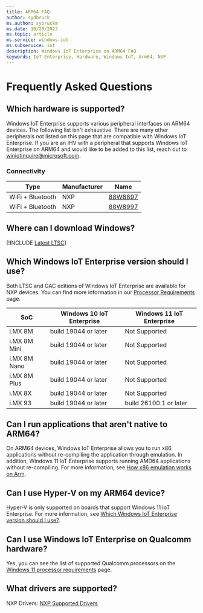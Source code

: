 ```yaml
---
title: ARM64 FAQ
author: sydbruck
ms.author: sybruckm
ms.date: 10/20/2023
ms.topic: article
ms.service: windows-iot
ms.subservice: iot
description: Windows IoT Enterprise on ARM64 FAQ
keywords: IoT Enterprise, Hardware, Windows IoT, Arm64, NXP
---
```


# Frequently Asked Questions

## Which hardware is supported?

Windows IoT Enterprise supports various peripheral interfaces on ARM64 devices. The following list isn't exhaustive. There are many other peripherals not listed on this page that are compatible with Windows IoT Enterprise. If you are an IHV with a peripheral that supports Windows IoT Enterprise on ARM64 and would like to be added to this list, reach out to winiotinquire@microsoft.com.

### Connectivity

|Type|Manufacturer  |Name|
|-|-|--------|
|WiFi + Bluetooth|NXP |[88W8897](https://www.nxp.com/products/wireless-connectivity/wi-fi-plus-bluetooth-plus-802-15-4/2-4-5-ghz-dual-band-2x2-wi-fi-5-802-11ac-plus-bluetooth-5-0-solution:88W8897)|
|WiFi + Bluetooth|NXP |[88W8997](https://www.nxp.com/products/wireless-connectivity/wi-fi-plus-bluetooth-plus-802-15-4/2-4-5-ghz-dual-band-2x2-wi-fi-5-802-11ac-plus-bluetooth-5-3-solution:88W8997)|


## Where can I download Windows?

[!INCLUDE [Latest LTSC](../../includes/incl-latest-ltsc-release.md)]

## Which Windows IoT Enterprise version should I use?

Both LTSC and GAC editions of Windows IoT Enterprise are available for NXP devices. You can find more information in our [Processor Requirements](../Hardware/Processor_Requirements.md) page.

|SoC  |Windows 10 IoT Enterprise  |Windows 11 IoT Enterprise  |
|---------|---------|---------|
|i.MX 8M      |    build 19044 or later     |    Not Supported    |
|i.MX 8M Mini |    build 19044 or later     |    Not Supported    |
|i.MX 8M Nano |    build 19044 or later     |    Not Supported    |
|i.MX 8M Plus |    build 19044 or later     |    Not Supported    |
|i.MX 8X      |    build 19044 or later     |    Not Supported    |
|i.MX 93      |    build 19044 or later     |    build 26100.1 or later      |

## Can I run applications that aren't native to ARM64?

On ARM64 devices, Windows IoT Enterprise allows you to run x86 applications without re-compiling the application through emulation. In addition, Windows 11 IoT Enterprise supports running AMD64 applications without re-compiling. For more information, see [How x86 emulation works on Arm](/windows/arm/apps-on-arm-x86-emulation).

## Can I use Hyper-V on my ARM64 device?

Hyper-V is only supported on boards that support Windows 11 IoT Enterprise. For more information, see [Which Windows IoT Enterprise version should I use?](#which-windows-iot-enterprise-version-should-i-use).

## Can I use Windows IoT Enterprise on Qualcomm hardware?

Yes, you can see the list of supported Qualcomm processors on the [Windows 11 processor requirements](../Hardware/supported/Win11_LTSC_2024_Qualcomm_Processors.md) page.

## What drivers are supported?

NXP Drivers: [NXP Supported Drivers](../Hardware/supported/NXP_drivers.md)
